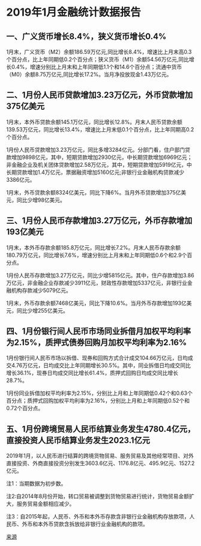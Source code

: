 # 2019年1月金融统计数据报告

## 一、广义货币增长8.4%，狭义货币增长0.4%

1月末，广义货币（M2）余额186.59万亿元,同比增长8.4%，增速比上月末高0.3个百分点，比上年同期低0.2个百分点；狭义货币（M1）余额54.56万亿元,同比增长0.4%，增速分别比上月末和上年同期低1.1个和14.6个百分点；流通中货币（M0）余额8.75万亿元,同比增长17.2%。当月净投放现金1.43万亿元。

## 二、1月份人民币贷款增加3.23万亿元，外币贷款增加375亿美元

1月末，本外币贷款余额145.1万亿元，同比增长12.8%。月末人民币贷款余额139.53万亿元，同比增长13.4%，增速比上月末低0.1个百分点，比上年同期高0.2个百分点。

1月份人民币贷款增加3.23万亿元，同比多增3284亿元。分部门看，住户部门贷款增加9898亿元，其中，短期贷款增加2930亿元，中长期贷款增加6969亿元；非金融企业及机关团体贷款增加2.58万亿元，其中，短期贷款增加5919亿元，中长期贷款增加1.4万亿元，票据融资增加5160亿元;非银行业金融机构贷款减少3386亿元。

1月末，外币贷款余额8324亿美元，同比下降6%。当月外币贷款增加375亿美元，同比少增98亿美元。

## 三、1月份人民币存款增加3.27万亿元，外币存款增加193亿美元

1月末，本外币存款余额185.8万亿元，同比增长7.2%。月末人民币存款余额180.79万亿元，同比增长7.6%，增速分别比上月末和上年同期低0.6个和2.9个百分点。

1月份人民币存款增加3.27万亿元，同比少增5815亿元。其中，住户存款增加3.86万亿元，非金融企业存款减少3911亿元，财政性存款增加5337亿元，非银行业金融机构存款减少5079亿元。

1月末，外币存款余额7468亿美元，同比下降10.6%。当月外币存款增加193亿美元，同比少增255亿美元。

## 四、1月份银行间人民币市场同业拆借月加权平均利率为2.15%，质押式债券回购月加权平均利率为2.16%

1月份银行间人民币市场以拆借、现券和回购方式合计成交104.66万亿元，日均成交4.76万亿元，日均成交比上年同期增长30.5%。其中，同业拆借日均成交同比增长36.1%，现券日均成交同比增长61.4%，质押式回购日均成交同比增长28.7%。

1月份同业拆借加权平均利率为2.15%，分别比上月和上年同期低0.42个和0.63个百分点；质押式回购加权平均利率为2.16%，分别比上月和上年同期低0.52个和0.72个百分点。

## 五、1月份跨境贸易人民币结算业务发生4780.4亿元，直接投资人民币结算业务发生2023.1亿元

2019年1月，以人民币进行结算的跨境货物贸易、服务贸易及其他经常项目、对外直接投资、外商直接投资分别发生3603.6亿元、1176.8亿元、495.9亿元、1527.2亿元。

注1：当期数据为初步数。

注2:自2014年8月份开始，转口贸易被调整到货物贸易进行统计，货物贸易金额扩大，服务贸易金额相应减少。

注3：自2015年起，人民币、外币和本外币存款含非银行业金融机构存放款项，人民币、外币和本外币贷款含拆放给非银行业金融机构的款项。



[来源](http://www.gov.cn/shuju/2019-02/15/content_5366348.htm)